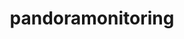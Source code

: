 ---
title: "pandoramonitoring"
layout: cache
categories: [package, develop]
meta: {"compilers": ["gcc@11.4.0"], "num_specs": 21, "num_specs_by_stack": {"hep": 21, "root": 21}, "oss": ["ubuntu22.04"], "platforms": ["linux"], "stacks": ["hep", "root"], "targets": ["x86_64_v3"], "versions": ["3.6.0"]}
spec_details: [{"compiler": "gcc@11.4.0", "hash": "2br3c44svenbrdas7b7437vstep72zg2", "os": "ubuntu22.04", "platform": "linux", "size": "-", "stacks": ["hep", "root"], "target": "x86_64_v3", "variants": ["build_system=cmake", "build_type=Release", "generator=make", "~ipo"], "versions": ["3.6.0"]}, {"compiler": "gcc@11.4.0", "hash": "2ulyyku4xfhi2o6ubt24hls5cya6dnxt", "os": "ubuntu22.04", "platform": "linux", "size": "-", "stacks": ["hep", "root"], "target": "x86_64_v3", "variants": ["build_system=cmake", "build_type=Release", "generator=make", "~ipo"], "versions": ["3.6.0"]}, {"compiler": "gcc@11.4.0", "hash": "3jmhfojiybuqsv5hime6rrmxidghnn26", "os": "ubuntu22.04", "platform": "linux", "size": "-", "stacks": ["hep", "root"], "target": "x86_64_v3", "variants": ["build_system=cmake", "build_type=Release", "generator=make", "~ipo"], "versions": ["3.6.0"]}, {"compiler": "gcc@11.4.0", "hash": "3uhzr6bqkjsgaswxe53hcaxryopjvzn3", "os": "ubuntu22.04", "platform": "linux", "size": "-", "stacks": ["hep", "root"], "target": "x86_64_v3", "variants": ["build_system=cmake", "build_type=Release", "generator=make", "~ipo"], "versions": ["3.6.0"]}, {"compiler": "gcc@11.4.0", "hash": "5qxvznoluenlbrkjjg7zoi4s4vp7kqc4", "os": "ubuntu22.04", "platform": "linux", "size": "-", "stacks": ["hep", "root"], "target": "x86_64_v3", "variants": ["build_system=cmake", "build_type=Release", "generator=make", "~ipo"], "versions": ["3.6.0"]}, {"compiler": "gcc@11.4.0", "hash": "a5gjcgtnkousna5wj7jibzr25nnlbov2", "os": "ubuntu22.04", "platform": "linux", "size": "-", "stacks": ["hep", "root"], "target": "x86_64_v3", "variants": ["build_system=cmake", "build_type=Release", "generator=make", "~ipo"], "versions": ["3.6.0"]}, {"compiler": "gcc@11.4.0", "hash": "byrc7np44y2paybmrb4sig45mlc55cxq", "os": "ubuntu22.04", "platform": "linux", "size": "-", "stacks": ["hep", "root"], "target": "x86_64_v3", "variants": ["build_system=cmake", "build_type=Release", "generator=make", "~ipo"], "versions": ["3.6.0"]}, {"compiler": "gcc@11.4.0", "hash": "cgbp53xzarebnwz6a5znroioohrpknhk", "os": "ubuntu22.04", "platform": "linux", "size": "-", "stacks": ["hep", "root"], "target": "x86_64_v3", "variants": ["build_system=cmake", "build_type=Release", "generator=make", "~ipo"], "versions": ["3.6.0"]}, {"compiler": "gcc@11.4.0", "hash": "cmwq56oavrvu6tpmypy3l6o2hdensncc", "os": "ubuntu22.04", "platform": "linux", "size": "-", "stacks": ["hep", "root"], "target": "x86_64_v3", "variants": ["build_system=cmake", "build_type=Release", "generator=make", "~ipo"], "versions": ["3.6.0"]}, {"compiler": "gcc@11.4.0", "hash": "g5nfbkwwt2gb743ma332bxjcmtarkpws", "os": "ubuntu22.04", "platform": "linux", "size": "-", "stacks": ["hep", "root"], "target": "x86_64_v3", "variants": ["build_system=cmake", "build_type=Release", "generator=make", "~ipo"], "versions": ["3.6.0"]}, {"compiler": "gcc@11.4.0", "hash": "gndrgy4nxu6xiwyisw32cwcekcystayj", "os": "ubuntu22.04", "platform": "linux", "size": "-", "stacks": ["hep", "root"], "target": "x86_64_v3", "variants": ["build_system=cmake", "build_type=Release", "generator=make", "~ipo"], "versions": ["3.6.0"]}, {"compiler": "gcc@11.4.0", "hash": "ibqafl23tyruvkaz6zvumk6vxh6nhpy7", "os": "ubuntu22.04", "platform": "linux", "size": "-", "stacks": ["hep", "root"], "target": "x86_64_v3", "variants": ["build_system=cmake", "build_type=Release", "generator=make", "~ipo"], "versions": ["3.6.0"]}, {"compiler": "gcc@11.4.0", "hash": "mhkhxqkdqx3vnapnfdjabj5ixcbodeta", "os": "ubuntu22.04", "platform": "linux", "size": "-", "stacks": ["hep", "root"], "target": "x86_64_v3", "variants": ["build_system=cmake", "build_type=Release", "generator=make", "~ipo"], "versions": ["3.6.0"]}, {"compiler": "gcc@11.4.0", "hash": "p4uvnaju55adromecrvt5hlaz3pnfpln", "os": "ubuntu22.04", "platform": "linux", "size": "-", "stacks": ["hep", "root"], "target": "x86_64_v3", "variants": ["build_system=cmake", "build_type=Release", "generator=make", "~ipo"], "versions": ["3.6.0"]}, {"compiler": "gcc@11.4.0", "hash": "s6wn46qq5uqttbekl44y2ivui3qyrq6x", "os": "ubuntu22.04", "platform": "linux", "size": "-", "stacks": ["hep", "root"], "target": "x86_64_v3", "variants": ["build_system=cmake", "build_type=Release", "generator=make", "~ipo"], "versions": ["3.6.0"]}, {"compiler": "gcc@11.4.0", "hash": "srd46tiwrsqgjthjw5rr6egttqsxaif3", "os": "ubuntu22.04", "platform": "linux", "size": "-", "stacks": ["hep", "root"], "target": "x86_64_v3", "variants": ["build_system=cmake", "build_type=Release", "generator=make", "~ipo"], "versions": ["3.6.0"]}, {"compiler": "gcc@11.4.0", "hash": "tkfxae2qz7a5c75focv6ad5xa6jsso4d", "os": "ubuntu22.04", "platform": "linux", "size": "-", "stacks": ["hep", "root"], "target": "x86_64_v3", "variants": ["build_system=cmake", "build_type=Release", "generator=make", "~ipo"], "versions": ["3.6.0"]}, {"compiler": "gcc@11.4.0", "hash": "vhvvpt2zfptbwpusdbcjensfhx2qlrlu", "os": "ubuntu22.04", "platform": "linux", "size": "-", "stacks": ["hep", "root"], "target": "x86_64_v3", "variants": ["build_system=cmake", "build_type=Release", "generator=make", "~ipo"], "versions": ["3.6.0"]}, {"compiler": "gcc@11.4.0", "hash": "vq6l65abmz5ekunsmt2k6zd3otlxog7a", "os": "ubuntu22.04", "platform": "linux", "size": "-", "stacks": ["hep", "root"], "target": "x86_64_v3", "variants": ["build_system=cmake", "build_type=Release", "generator=make", "~ipo"], "versions": ["3.6.0"]}, {"compiler": "gcc@11.4.0", "hash": "xbcudhqhdle6ay45etst7ucm3jcvtemn", "os": "ubuntu22.04", "platform": "linux", "size": "-", "stacks": ["hep", "root"], "target": "x86_64_v3", "variants": ["build_system=cmake", "build_type=Release", "generator=make", "~ipo"], "versions": ["3.6.0"]}, {"compiler": "gcc@11.4.0", "hash": "ylbf7vqw7d2yrhol6umz5m3ezw2mbzc3", "os": "ubuntu22.04", "platform": "linux", "size": "-", "stacks": ["hep", "root"], "target": "x86_64_v3", "variants": ["build_system=cmake", "build_type=Release", "generator=make", "~ipo"], "versions": ["3.6.0"]}]
---
